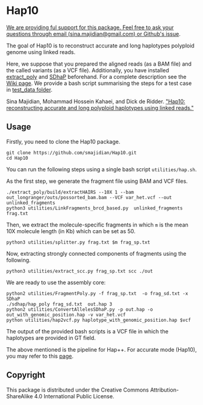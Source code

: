 Hap10
======


[We are providing ful support for this package. Feel free to ask your questions through email (sina.majidian@gmail.com) or Github's issue](https://github.com/smajidian/Hap10/issues).




The goal of Hap10 is to reconstruct accurate and long haplotypes polyploid genome using linked reads.

Here, we suppose that you prepared the aligned reads (as a BAM file) and the called variants (as a VCF file). Additionally, you have installed [extract_poly](https://github.com/smajidian/extract_poly) and [SDhaP](https://github.com/smajidian/sdhapc) beforehand. For a complete description see the [Wiki page](https://github.com/smajidian/Hap10/wiki/Hap10-Wiki-page). We provide a bash script summarising the steps for a test case in [test_data folder](https://github.com/smajidian/Hap10/tree/master/test_data).


Sina Majidian, Mohammad Hossein Kahaei, and Dick de Ridder. ["Hap10: reconstructing accurate and long polyploid haplotypes using linked reads."](https://www.biorxiv.org/content/10.1101/2020.01.08.899013v1)


## Usage


Firstly, you need to clone the Hap10 package.

```
git clone https://github.com/smajidian/Hap10.git
cd Hap10
```

You can run the following steps using a single bash script `utilities/hap.sh`.




As the first step, we generate the fragment file using BAM and VCF files.
```
./extract_poly/build/extractHAIRS --10X 1 --bam out_longranger/outs/possorted_bam.bam --VCF var_het.vcf --out unlinked_fragments
python3 utilities/LinkFragments_brcd_based.py  unlinked_fragments frag.txt
```

Then, we extract the molecule-specific fragments in which `m` is the mean 10X molecule length (in Kb) which can be set as 50.

```
python3 utilities/splitter.py frag.txt $m frag_sp.txt
```

Now, extracting strongly connected components of fragments using the following.

```
python3 utilities/extract_scc.py frag_sp.txt scc ./out
```

We are ready to use the assembly core:

```
python2 utilities/FragmentPoly.py -f frag_sp.txt  -o frag_sd.txt -x SDhaP
./sdhap/hap_poly frag_sd.txt  out.hap 3
python2 utilities/ConvertAllelesSDhaP.py -p out.hap -o out_with_genomic_position.hap -v var_het.vcf  
python utilities/hap2vcf.py haplotype_with_genomic_position.hap $vcf
```
The output of the provided bash scripts is a VCF file in which the haplotypes are provided in GT field.

The above mentioned is the pipeline for Hap++. For accurate mode (Hap10), you may refer to this [page](https://github.com/smajidian/Hap10/tree/master/accurate_mode).





## Copyright

This package is distributed under the Creative Commons Attribution-ShareAlike 4.0 International Public License.

